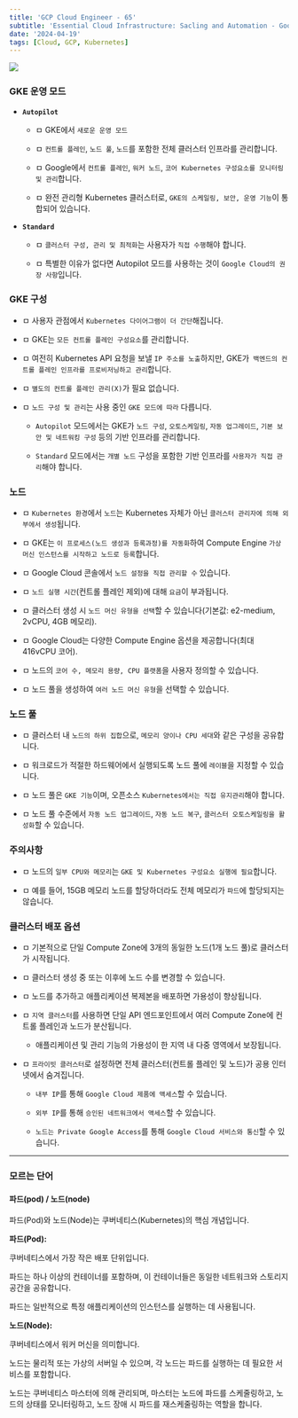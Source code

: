 ```yaml
---
title: 'GCP Cloud Engineer - 65'
subtitle: 'Essential Cloud Infrastructure: Sacling and Automation - Google Kubernetis Engine Concepts'
date: '2024-04-19'
tags: [Cloud, GCP, Kubernetes]
---
```


<img class='blogImage' src='/blog/gke_control_plane.png'>

### **GKE 운영 모드**

- **`Autopilot`**


  - ㅁ GKE에서 `새로운 운영 모드`


  - ㅁ `컨트롤 플레인`, `노드 풀`, `노드`를 포함한 전체 클러스터 인프라를 관리합니다.


  - ㅁ Google에서 `컨트롤 플레인`, `워커 노드`, `코어 Kubernetes 구성요소를 모니터링 및 관리`합니다.


  - ㅁ 완전 관리형 Kubernetes 클러스터로, `GKE의 스케일링, 보안, 운영 기능`이 통합되어 있습니다.
- **`Standard`**


  - ㅁ `클러스터 구성, 관리 및 최적화`는 사용자가 `직접 수행`해야 합니다.


  - ㅁ 특별한 이유가 없다면 Autopilot 모드를 사용하는 것이 `Google Cloud의 권장 사항`입니다.

### **GKE 구성**


- ㅁ 사용자 관점에서 `Kubernetes 다이어그램이 더 간단`해집니다.

- ㅁ GKE는 `모든 컨트롤 플레인 구성요소`를 관리합니다.

- ㅁ 여전히 Kubernetes API 요청을 보낼 `IP 주소를 노출`하지만, GKE가` 백엔드의 컨트롤 플레인 인프라를 프로비저닝하고 관리`합니다.

- ㅁ `별도의 컨트롤 플레인 관리(X)`가 필요 없습니다.

- ㅁ `노드 구성 및 관리`는 사용 중인 `GKE 모드에 따라` 다릅니다.

  - `Autopilot` 모드에서는 GKE가 `노드 구성`, `오토스케일링`, `자동 업그레이드`, `기본 보안 및 네트워킹 구성` 등의 기반 인프라를 관리합니다.

  - `Standard` 모드에서는 `개별 노드` 구성을 포함한 기반 인프라를 `사용자가 직접 관리`해야 합니다.

### **노드**

- ㅁ `Kubernetes 환경`에서 `노드`는 Kubernetes 자체가 아닌 `클러스터 관리자에 의해 외부에서 생성`됩니다.

- ㅁ GKE는 `이 프로세스(노드 생성과 등록과정)를 자동화`하여 Compute Engine `가상 머신 인스턴스를 시작하고 노드로 등록`합니다.

- ㅁ Google Cloud 콘솔에서 `노드 설정을 직접 관리할 수` 있습니다.

- ㅁ `노드 실행 시간`(컨트롤 플레인 제외)에 대해 `요금`이 부과됩니다.

- ㅁ 클러스터 생성 시 `노드 머신 유형을 선택`할 수 있습니다(기본값: e2-medium, 2vCPU, 4GB 메모리).

- ㅁ Google Cloud는 다양한 Compute Engine 옵션을 제공합니다(최대 416vCPU 코어).

- ㅁ 노드의 `코어 수, 메모리 용량, CPU 플랫폼`을 사용자 정의할 수 있습니다.

- ㅁ 노드 풀을 생성하여 `여러 노드 머신 유형`을 선택할 수 있습니다.

### **노드 풀**


- ㅁ 클러스터 내 `노드의 하위 집합`으로, `메모리 양이나 CPU 세대`와 같은 구성을 공유합니다.

- ㅁ 워크로드가 적절한 하드웨어에서 실행되도록 노드 풀에 `레이블`을 지정할 수 있습니다.

- ㅁ 노드 풀은 `GKE 기능`이며, 오픈소스 `Kubernetes에서는 직접 유지관리`해야 합니다.

- ㅁ 노드 풀 수준에서 `자동 노드 업그레이드`, `자동 노드 복구`, `클러스터 오토스케일링을 활성화`할 수 있습니다.

### **주의사항**


- ㅁ 노드의 `일부 CPU와 메모리`는 `GKE 및 Kubernetes 구성요소 실행에 필요`합니다.

- ㅁ 예를 들어, 15GB 메모리 노드를 할당하더라도 전체 메모리가 `파드`에 할당되지는 않습니다.

### **클러스터 배포 옵션**


- ㅁ 기본적으로 단일 Compute Zone에 3개의 동일한 노드(1개 노드 풀)로 클러스터가 시작됩니다.

- ㅁ 클러스터 생성 중 또는 이후에 노드 수를 변경할 수 있습니다.

- ㅁ 노드를 추가하고 애플리케이션 복제본을 배포하면 가용성이 향상됩니다.

- ㅁ `지역 클러스터`를 사용하면 단일 API 엔드포인트에서 여러 Compute Zone에 컨트롤 플레인과 노드가 분산됩니다.

  - 애플리케이션 및 관리 기능의 가용성이 한 지역 내 다중 영역에서 보장됩니다.

- ㅁ `프라이빗 클러스터`로 설정하면 전체 클러스터(컨트롤 플레인 및 노드)가 공용 인터넷에서 숨겨집니다.

  - `내부 IP`를 통해 `Google Cloud 제품에 액세스`할 수 있습니다.

  - `외부 IP`를 통해 `승인된 네트워크에서 액세스`할 수 있습니다.

  - `노드는 Private Google Access`를 통해 `Google Cloud 서비스와 통신`할 수 있습니다.

--------------------

### 모르는 단어

#### 파드(pod) / 노드(node)

파드(Pod)와 노드(Node)는 쿠버네티스(Kubernetes)의 핵심 개념입니다.

**파드(Pod):** 

쿠버네티스에서 가장 작은 배포 단위입니다. 

파드는 하나 이상의 컨테이너를 포함하며, 이 컨테이너들은 동일한 네트워크와 스토리지 공간을 공유합니다. 

파드는 일반적으로 특정 애플리케이션의 인스턴스를 실행하는 데 사용됩니다.

**노드(Node):** 

쿠버네티스에서 워커 머신을 의미합니다. 

노드는 물리적 또는 가상의 서버일 수 있으며, 각 노드는 파드를 실행하는 데 필요한 서비스를 포함합니다. 

노드는 쿠버네티스 마스터에 의해 관리되며, 마스터는 노드에 파드를 스케줄링하고, 노드의 상태를 모니터링하고, 노드 장애 시 파드를 재스케줄링하는 역할을 합니다.